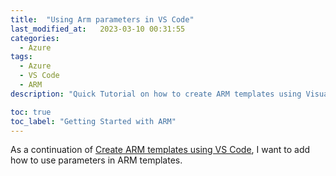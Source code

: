 ```yaml
---
title:  "Using Arm parameters in VS Code"
last_modified_at:   2023-03-10 00:31:55
categories: 
  - Azure
tags:
  - Azure
  - VS Code
  - ARM
description: "Quick Tutorial on how to create ARM templates using Visual Studio Code part 2"

toc: true
toc_label: "Getting Started with ARM"
---
```


As a continuation of [Create ARM templates using VS Code](https://tommyshau.com/azure/Create-ARM-templates-using-Visual-Studio-Code/), I want to add how to use parameters in ARM templates.

